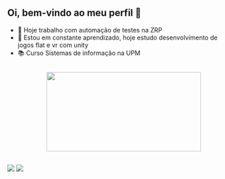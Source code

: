 ## Oi, bem-vindo ao meu perfil 🙂
- 🔭 Hoje trabalho com automação de testes na ZRP
- 🌱 Estou em constante aprendizado, hoje estudo desenvolvimento de jogos flat e vr com unity
- 📚 Curso Sistemas de informação na UPM
  ##
  <div align="center">
  <img height="180em" width="350em" src="https://github-readme-stats.vercel.app/api/top-langs/?username=leandro0270&layout=compact&langs_count=7&theme=dark"/>
 </div>
   
  ## <div align="center"> 
  <a href = "mailto:qa.leandrosilva@gmail.com"><img src="https://img.shields.io/badge/-Gmail-%23333?style=for-the-badge&logo=gmail&logoColor=white" target="_blank"></a>
  <a href="https://www.linkedin.com/in/leandrosilva2703/" target="_blank"><img src="https://img.shields.io/badge/-LinkedIn-%230077B5?style=for-the-badge&logo=linkedin&logoColor=white" target="_blank"></a>
